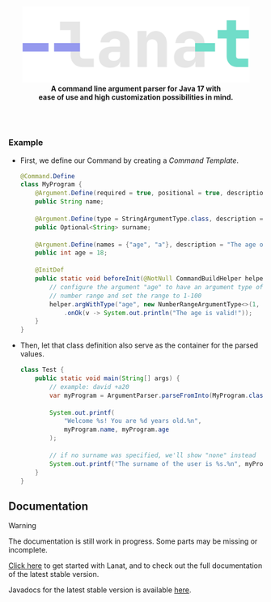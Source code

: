 <div align="center">
	<a href="https://darvil82.github.io/lanat-web/">
		<img alt="Lanat logo" src="logo.png" width="450">
	</a>
	<br>
	<strong>
		A command line argument parser for Java 17 with <br>
		ease of use and high customization possibilities in mind.
	</strong>
</div>

<br><br>

### Example
- First, we define our Command by creating a *Command Template*.
	
	```java
	@Command.Define
	class MyProgram {
		@Argument.Define(required = true, positional = true, description = "The name of the user.")
		public String name;
	
		@Argument.Define(type = StringArgumentType.class, description = "The surname of the user.")
		public Optional<String> surname;
	
		@Argument.Define(names = {"age", "a"}, description = "The age of the user.", prefix = Argument.PrefixChar.PLUS)
		public int age = 18;
		
		@InitDef
		public static void beforeInit(@NotNull CommandBuildHelper helper) {
			// configure the argument "age" to have an argument type of
			// number range and set the range to 1-100
			helper.argWithType("age", new NumberRangeArgumentType<>(1, 100))
				.onOk(v -> System.out.println("The age is valid!"));
		}
	}
	```
 
 - Then, let that class definition also serve as the container for the parsed values.
	```java
 	class Test {
		public static void main(String[] args) {
			// example: david +a20
			var myProgram = ArgumentParser.parseFromInto(MyProgram.class, CLInput.from(args));
			
			System.out.printf(
				"Welcome %s! You are %d years old.%n",
				myProgram.name, myProgram.age
			);
	
			// if no surname was specified, we'll show "none" instead
			System.out.printf("The surname of the user is %s.%n", myProgram.surname.orElse("none"));
		}
	}
 	```


## Documentation

> [!WARNING]
> The documentation is still work in progress. Some parts may be missing or incomplete.

[Click here](https://darvil82.github.io/lanat-docs/acquire-lanat.html) to get started with Lanat, and to check out the
full documentation of the latest stable version.

Javadocs for the latest stable version is available [here](https://darvil82.github.io/Lanat/).